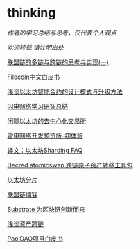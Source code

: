 # thinking

*作者的学习总结与思考，仅代表个人观点*

*欢迎转载 请注明出处*




[联盟链的多链与跨链的思考与实现(一)](https://github.com/toxotguo/thinking/blob/master/%E8%81%94%E7%9B%9F%E9%93%BE%E7%9A%84%E5%A4%9A%E9%93%BE%E4%B8%8E%E8%B7%A8%E9%93%BE%E7%9A%84%E6%80%9D%E8%80%83%E4%B8%8E%E5%AE%9E%E7%8E%B0%EF%BC%88%E4%B8%80%EF%BC%89.md)



[Filecoin中文白皮书](https://github.com/toxotguo/thinking/blob/master/Filecoin:一种去中心化的存储网络(中文白皮书).pdf)

[浅谈以太坊智能合约的设计模式与升级方法](https://github.com/toxotguo/thinking/blob/master/浅谈以太坊智能合约的设计模式与升级方法.md)



[闪电网络学习研究总结](https://github.com/toxotguo/thinking/blob/master/%E9%97%AA%E7%94%B5%E7%BD%91%E7%BB%9C%E5%AD%A6%E4%B9%A0%E7%A0%94%E7%A9%B6%20-2016.pdf)

[闲聊以太坊的去中心化交易所](https://github.com/toxotguo/thinking/blob/master/闲聊以太坊的去中心化交易所.md)

[雷电网络开发预览版-初体验](https://github.com/toxotguo/thinking/blob/master/雷电网络开发预览版-初体验.md)

[译文：以太坊Sharding FAQ](https://github.com/toxotguo/thinking/blob/master/%E8%AF%91%E6%96%87%EF%BC%9A%E4%BB%A5%E5%A4%AA%E5%9D%8ASharding%20FAQ.md)

[Decred atomicswap 跨链原子资产转移工具包](https://github.com/toxotguo/thinking/blob/master/Decred%20atomicswap%20%E8%B7%A8%E9%93%BE%E5%8E%9F%E5%AD%90%E8%B5%84%E4%BA%A7%E8%BD%AC%E7%A7%BB%E5%B7%A5%E5%85%B7%E5%8C%85.md)

[以太坊分片](https://github.com/toxotguo/thinking/blob/master/Ethereum%20Sharding.pdf)

[联盟链缩容](https://github.com/toxotguo/thinking/blob/master/%E8%81%94%E7%9B%9F%E9%93%BE%E5%8A%A8%E6%80%81%E7%BC%A9%E5%AE%B9%E6%96%B9%E6%A1%88.pdf)

[Substrate 为区块链创新而来](https://github.com/toxotguo/thinking/blob/master/Substrate%20%E4%B8%BA%E5%8C%BA%E5%9D%97%E9%93%BE%E5%88%9B%E6%96%B0%E8%80%8C%E6%9D%A5.md)

[浅谈资产跨链](https://github.com/toxotguo/thinking/blob/master/浅谈资产跨链.md)


[PoolDAO项目白皮书](https://github.com/toxotguo/thinking/blob/master/PoolDAO%E7%99%BD%E7%9A%AE%E4%B9%A6v0.3.pdf)


